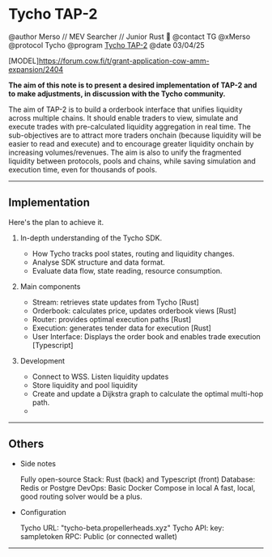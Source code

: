 
# Tycho TAP-2

@author Merso // MEV Searcher // Junior Rust 🦀
@contact TG @xMerso
@protocol Tycho
@program [Tycho TAP-2](https://github.com/propeller-heads/tycho-x/blob/main/TAP-2.md)
@date 03/04/25

[MODEL]https://forum.cow.fi/t/grant-application-cow-amm-expansion/2404

**The aim of this note is to present a desired implementation of TAP-2 and to make adjustments, in discussion with the Tycho community.**

The aim of TAP-2 is to build a orderbook interface that unifies liquidity across multiple chains.
It should enable traders to view, simulate and execute trades with pre-calculated liquidity aggregation in real time.
The sub-objectives are to attract more traders onchain (because liquidity will be easier to read and execute) and to encourage greater liquidity onchain by increasing volumes/revenues.
The aim is also to unify the fragmented liquidity between protocols, pools and chains, while saving simulation and execution time, even for thousands of pools.

-------

## Implementation

Here's the plan to achieve it.

1. In-depth understanding of the Tycho SDK. 
    - How Tycho tracks pool states, routing and liquidity changes.
    - Analyse SDK structure and data format.
    - Evaluate data flow, state reading, resource consumption.

2. Main components
    - Stream: retrieves state updates from Tycho [Rust]
    - Orderbook: calculates price, updates orderbook views [Rust]
    - Router: provides optimal execution paths [Rust]
    - Execution: generates tender data for execution [Rust]
    - User Interface: Displays the order book and enables trade execution [Typescript]

3. Development
    - Connect to WSS. Listen liquidity updates
    - Store liquidity and pool liquidity
    - Create and update a Dijkstra graph to calculate the optimal multi-hop path.
    -  

------

## Others

* Side notes

    Fully open-source
    Stack: Rust (back) and Typescript (front)
    Database: Redis or Postgre
    DevOps: Basic Docker Compose in local
    A fast, local, good routing solver would be a plus.

* Configuration

    Tycho URL: "tycho-beta.propellerheads.xyz"
    Tycho API: key: sampletoken
    RPC: Public (or connected wallet)

------

